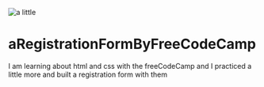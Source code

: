 ![a little](https://github.com/adrieleprimo/aRegistrationFormByFreeCodeCamp/assets/83988106/44b70338-0b61-41c4-9902-534313462630)
# aRegistrationFormByFreeCodeCamp
I am learning about html and css with the freeCodeCamp and I practiced a little more and built a registration form with them
